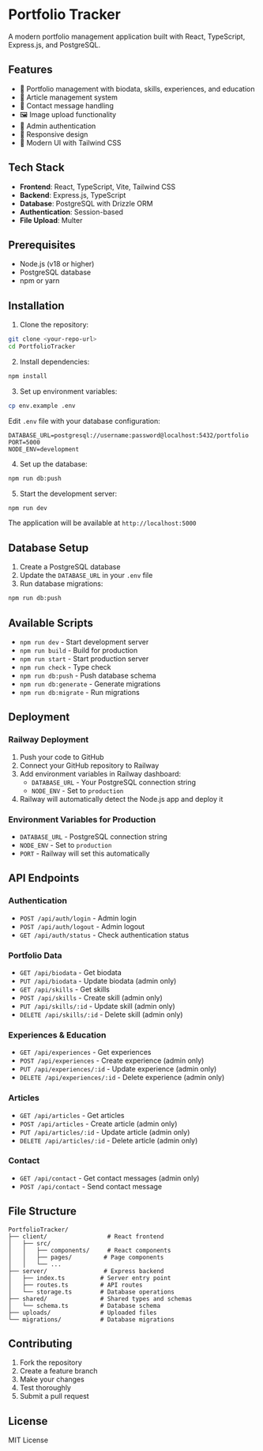 # Portfolio Tracker

A modern portfolio management application built with React, TypeScript, Express.js, and PostgreSQL.

## Features

- 📝 Portfolio management with biodata, skills, experiences, and education
- 📰 Article management system
- 💬 Contact message handling
- 🖼️ Image upload functionality
- 🔐 Admin authentication
- 📱 Responsive design
- 🎨 Modern UI with Tailwind CSS

## Tech Stack

- **Frontend**: React, TypeScript, Vite, Tailwind CSS
- **Backend**: Express.js, TypeScript
- **Database**: PostgreSQL with Drizzle ORM
- **Authentication**: Session-based
- **File Upload**: Multer

## Prerequisites

- Node.js (v18 or higher)
- PostgreSQL database
- npm or yarn

## Installation

1. Clone the repository:
```bash
git clone <your-repo-url>
cd PortfolioTracker
```

2. Install dependencies:
```bash
npm install
```

3. Set up environment variables:
```bash
cp env.example .env
```

Edit `.env` file with your database configuration:
```env
DATABASE_URL=postgresql://username:password@localhost:5432/portfolio
PORT=5000
NODE_ENV=development
```

4. Set up the database:
```bash
npm run db:push
```

5. Start the development server:
```bash
npm run dev
```

The application will be available at `http://localhost:5000`

## Database Setup

1. Create a PostgreSQL database
2. Update the `DATABASE_URL` in your `.env` file
3. Run database migrations:
```bash
npm run db:push
```

## Available Scripts

- `npm run dev` - Start development server
- `npm run build` - Build for production
- `npm run start` - Start production server
- `npm run check` - Type check
- `npm run db:push` - Push database schema
- `npm run db:generate` - Generate migrations
- `npm run db:migrate` - Run migrations

## Deployment

### Railway Deployment

1. Push your code to GitHub
2. Connect your GitHub repository to Railway
3. Add environment variables in Railway dashboard:
   - `DATABASE_URL` - Your PostgreSQL connection string
   - `NODE_ENV` - Set to `production`
4. Railway will automatically detect the Node.js app and deploy it

### Environment Variables for Production

- `DATABASE_URL` - PostgreSQL connection string
- `NODE_ENV` - Set to `production`
- `PORT` - Railway will set this automatically

## API Endpoints

### Authentication
- `POST /api/auth/login` - Admin login
- `POST /api/auth/logout` - Admin logout
- `GET /api/auth/status` - Check authentication status

### Portfolio Data
- `GET /api/biodata` - Get biodata
- `PUT /api/biodata` - Update biodata (admin only)
- `GET /api/skills` - Get skills
- `POST /api/skills` - Create skill (admin only)
- `PUT /api/skills/:id` - Update skill (admin only)
- `DELETE /api/skills/:id` - Delete skill (admin only)

### Experiences & Education
- `GET /api/experiences` - Get experiences
- `POST /api/experiences` - Create experience (admin only)
- `PUT /api/experiences/:id` - Update experience (admin only)
- `DELETE /api/experiences/:id` - Delete experience (admin only)

### Articles
- `GET /api/articles` - Get articles
- `POST /api/articles` - Create article (admin only)
- `PUT /api/articles/:id` - Update article (admin only)
- `DELETE /api/articles/:id` - Delete article (admin only)

### Contact
- `GET /api/contact` - Get contact messages (admin only)
- `POST /api/contact` - Send contact message

## File Structure

```
PortfolioTracker/
├── client/                 # React frontend
│   ├── src/
│   │   ├── components/     # React components
│   │   ├── pages/         # Page components
│   │   └── ...
├── server/                # Express backend
│   ├── index.ts          # Server entry point
│   ├── routes.ts         # API routes
│   └── storage.ts        # Database operations
├── shared/               # Shared types and schemas
│   └── schema.ts         # Database schema
├── uploads/              # Uploaded files
└── migrations/           # Database migrations
```

## Contributing

1. Fork the repository
2. Create a feature branch
3. Make your changes
4. Test thoroughly
5. Submit a pull request

## License

MIT License 